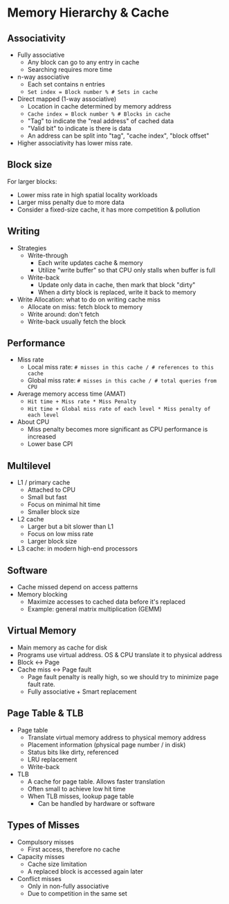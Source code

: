 # Memory Hierarchy & Cache

## Associativity

- Fully associative
  - Any block can go to any entry in cache
  - Searching requires more time
- n-way associative
  - Each set contains n entries
  - `Set index = Block number % # Sets in cache`
- Direct mapped (1-way associative)
  - Location in cache determined by memory address
  - `Cache index = Block number % # Blocks in cache`
  - "Tag" to indicate the "real address" of cached data
  - "Valid bit" to indicate is there is data
  - An address can be split into "tag", "cache index", "block offset"
- Higher associativity has lower miss rate.

## Block size

For larger blocks:

- Lower miss rate in high spatial locality workloads
- Larger miss penalty due to more data
- Consider a fixed-size cache, it has more competition & pollution

## Writing

- Strategies
  - Write-through
    - Each write updates cache & memory
    - Utilize "write buffer" so that CPU only stalls when buffer is full
  - Write-back
    - Update only data in cache, then mark that block "dirty"
    - When a dirty block is replaced, write it back to memory
- Write Allocation: what to do on writing cache miss
  - Allocate on miss: fetch block to memory
  - Write around: don't fetch
  - Write-back usually fetch the block

## Performance

- Miss rate
  - Local miss rate: `# misses in this cache / # references to this cache`
  - Global miss rate: `# misses in this cache / # total queries from CPU`
- Average memory access time (AMAT)
  - `Hit time + Miss rate * Miss Penalty`
  - `Hit time + Global miss rate of each level * Miss penalty of each level `
- About CPU
  - Miss penalty becomes more significant as CPU performance is increased
  - Lower base CPI 

## Multilevel

- L1 / primary cache
    - Attached to CPU
    - Small but fast
    - Focus on minimal hit time
    - Smaller block size
- L2 cache
    - Larger but a bit slower than L1
    - Focus on low miss rate
    - Larger block size
- L3 cache: in modern high-end processors

## Software

- Cache missed depend on access patterns
- Memory blocking
  - Maximize accesses to cached data before it's replaced
  - Example: general matrix multiplication (GEMM)

## Virtual Memory

- Main memory as cache for disk
- Programs use virtual address. OS & CPU translate it to physical address
- Block <-> Page
- Cache miss <-> Page fault
  - Page fault penalty is really high, so we should try to minimize page fault rate.
  - Fully associative + Smart replacement

## Page Table & TLB

- Page table
  - Translate virtual memory address to physical memory address
  - Placement information (physical page number / in disk)
  - Status bits like dirty, referenced
  - LRU replacement
  - Write-back
- TLB
  - A cache for page table. Allows faster translation
  - Often small to achieve low hit time
  - When TLB misses, lookup page table
    - Can be handled by hardware or software

## Types of Misses

- Compulsory misses
  - First access, therefore no cache
- Capacity misses
  - Cache size limitation
  - A replaced block is accessed again later
- Conflict misses
  - Only in non-fully associative
  - Due to competition in the same set





